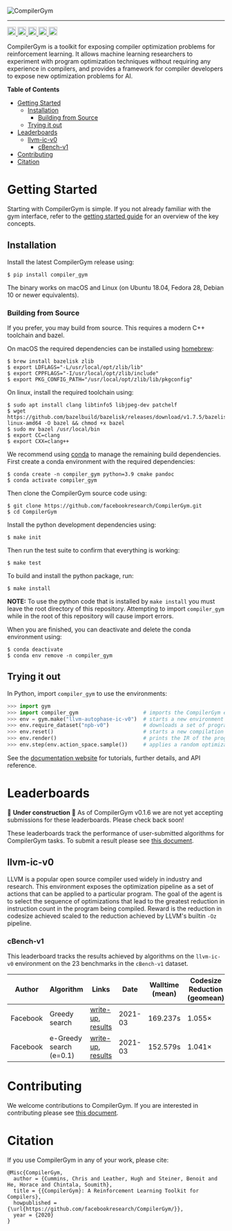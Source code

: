 ![CompilerGym](https://github.com/facebookresearch/CompilerGym/raw/development/docs/source/_static/img/logo.png)

---

<!-- Documentation -->
<a href="http://facebookresearch.github.io/CompilerGym/">
    <img src="https://img.shields.io/badge/documentation-latest-blue.svg" alt="Documentation" height="20">
</a>
<!-- PyPi Version -->
<a href="https://pypi.org/project/compiler-gym/">
    <img src="https://badge.fury.io/py/compiler-gym.svg" alt="PyPI version" height="20">
</a>
<!-- CI status -->
<a href="https://github.com/facebookresearch/CompilerGym/actions?query=workflow%3ACI+branch%3Adevelopment">
    <img src="https://github.com/facebookresearch/CompilerGym/workflows/CI/badge.svg?branch=development" alt="CI status" height="20">
</a>
<!-- Downloads counter -->
<a href="https://pypi.org/project/compiler-gym/">
    <img src="https://pepy.tech/badge/compiler-gym" alt="PyPi Downloads" height="20">
</a>
<!-- license -->
<a href="https://tldrlegal.com/license/mit-license">
    <img src="https://img.shields.io/pypi/l/compiler-gym" alt="License" height="20">
</a>

CompilerGym is a toolkit for exposing compiler optimization problems
for reinforcement learning. It allows machine learning researchers to
experiment with program optimization techniques without requiring any
experience in compilers, and provides a framework for compiler
developers to expose new optimization problems for AI.


**Table of Contents**

<!-- MarkdownTOC -->

- [Getting Started](#getting-started)
  - [Installation](#installation)
    - [Building from Source](#building-from-source)
  - [Trying it out](#trying-it-out)
- [Leaderboards](#leaderboards)
  - [llvm-ic-v0](#llvm-ic-v0)
    - [cBench-v1](#cBench-v1)
- [Contributing](#contributing)
- [Citation](#citation)

<!-- /MarkdownTOC -->

# Getting Started

Starting with CompilerGym is simple. If you not already familiar with the gym
interface, refer to the
[getting started guide](http://facebookresearch.github.io/CompilerGym/getting_started.html)
for an overview of the key concepts.


## Installation

Install the latest CompilerGym release using:

    $ pip install compiler_gym

The binary works on macOS and Linux (on Ubuntu 18.04, Fedora 28, Debian 10 or
newer equivalents).

### Building from Source

If you prefer, you may build from source. This requires a modern C++ toolchain
and bazel.

On macOS the required dependencies can be installed using
[homebrew](https://docs.brew.sh/Installation):

    $ brew install bazelisk zlib
    $ export LDFLAGS="-L/usr/local/opt/zlib/lib"
    $ export CPPFLAGS="-I/usr/local/opt/zlib/include"
    $ export PKG_CONFIG_PATH="/usr/local/opt/zlib/lib/pkgconfig"

On linux, install the required toolchain using:

    $ sudo apt install clang libtinfo5 libjpeg-dev patchelf
    $ wget https://github.com/bazelbuild/bazelisk/releases/download/v1.7.5/bazelisk-linux-amd64 -O bazel && chmod +x bazel
    $ sudo mv bazel /usr/local/bin
    $ export CC=clang
    $ export CXX=clang++

We recommend using
[conda](https://docs.conda.io/projects/conda/en/latest/user-guide/install/)
to manage the remaining build dependencies. First create a conda environment
with the required dependencies:

    $ conda create -n compiler_gym python=3.9 cmake pandoc
    $ conda activate compiler_gym

Then clone the CompilerGym source code using:

    $ git clone https://github.com/facebookresearch/CompilerGym.git
    $ cd CompilerGym

Install the python development dependencies using:

    $ make init

Then run the test suite to confirm that everything is working:

    $ make test

To build and install the python package, run:

    $ make install

**NOTE:** To use the python code that is installed by `make install` you must
leave the root directory of this repository. Attempting to import `compiler_gym`
while in the root of this repository will cause import errors.

When you are finished, you can deactivate and delete the conda
environment using:

    $ conda deactivate
    $ conda env remove -n compiler_gym


## Trying it out

In Python, import `compiler_gym` to use the environments:

```py
>>> import gym
>>> import compiler_gym                     # imports the CompilerGym environments
>>> env = gym.make("llvm-autophase-ic-v0")  # starts a new environment
>>> env.require_dataset("npb-v0")           # downloads a set of programs
>>> env.reset()                             # starts a new compilation session with a random program
>>> env.render()                            # prints the IR of the program
>>> env.step(env.action_space.sample())     # applies a random optimization, updates state/reward/actions
```

See the
[documentation website](http://facebookresearch.github.io/CompilerGym/) for
tutorials, further details, and API reference.


# Leaderboards

🚧 **Under construction** 🚧 As of CompilerGym v0.1.6 we are not yet accepting
submissions for these leaderboards. Please check back soon!

These leaderboards track the performance of user-submitted algorithms for
CompilerGym tasks. To submit a result please see
[this document](https://github.com/facebookresearch/CompilerGym/blob/development/CONTRIBUTING.md#leaderboard-submissions).


## llvm-ic-v0

LLVM is a popular open source compiler used widely in industry and research.
This environment exposes the optimization pipeline as a set of actions that can
be applied to a particular program. The goal of the agent is to select the
sequence of optimizations that lead to the greatest reduction in instruction
count in the program being compiled. Reward is the reduction in codesize
achieved scaled to the reduction achieved by LLVM's builtin `-Oz` pipeline.

### cBench-v1

This leaderboard tracks the results achieved by algorithms on the `llvm-ic-v0`
environment on the 23 benchmarks in the `cBench-v1` dataset.

| Author | Algorithm | Links | Date | Walltime (mean) | Codesize Reduction (geomean) |
| --- | --- | --- | --- | --- | --- |
| Facebook | Greedy search | [write-up](leaderboard/llvm_codesize/e_greedy/README.md), [results](leaderboard/llvm_codesize/e_greedy/results_e0.csv) | 2021-03 | 169.237s | 1.055× |
| Facebook | e-Greedy search (e=0.1) | [write-up](leaderboard/llvm_codesize/e_greedy/README.md), [results](leaderboard/llvm_codesize/e_greedy/results_e10.csv) | 2021-03 | 152.579s | 1.041× |

# Contributing

We welcome contributions to CompilerGym. If you are interested in contributing please see
[this document](https://github.com/facebookresearch/CompilerGym/blob/development/CONTRIBUTING.md).


# Citation

If you use CompilerGym in any of your work, please cite:

```
@Misc{CompilerGym,
  author = {Cummins, Chris and Leather, Hugh and Steiner, Benoit and He, Horace and Chintala, Soumith},
  title = {{CompilerGym}: A Reinforcement Learning Toolkit for Compilers},
  howpublished = {\url{https://github.com/facebookresearch/CompilerGym/}},
  year = {2020}
}
```
